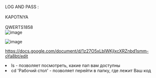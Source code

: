 <br>LOG AND PASS :<br>
<br>KAPOTNYA<br>
<br>QWERTS1858<br>
![image](https://user-images.githubusercontent.com/90246832/149878385-df6978f5-60fa-4d61-9ad7-0aa95c090f68.png)

![image](https://user-images.githubusercontent.com/90246832/149882225-356728ee-5b3b-42ed-b34e-9ca7b7ee916a.png)


https://docs.google.com/document/d/1z27O5xLblWKjIxcXRZnbd1smm-oYa8bt/edit

<li>ls - позволяет посмотреть, какие пап вам доступны
<li>cd 'Рабочий стол' - позволяет перейти в папку, где лежит Ваш код
